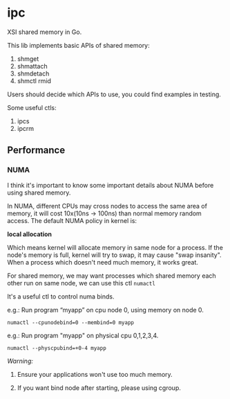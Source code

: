 # ipc
XSI shared memory in Go.

This lib implements basic APIs of shared memory:

1. shmget
2. shmattach
3. shmdetach
4. shmctl rmid

Users should decide which APIs to use, you could find examples in testing.

Some useful ctls:
1. ipcs 
2. ipcrm

## Performance

### NUMA

I think it's important to know some important details about NUMA before using shared memory.

In NUMA, different CPUs may cross nodes to access the same area of memory, it will
cost 10x(10ns -> 100ns) than normal memory random access. The default NUMA policy in kernel is:

**local allocation**

Which means kernel will allocate memory in same node for a process. If the node's memory
is full, kernel will try to swap, it may cause "swap insanity". When a process which doesn't
need much memory, it works great.

For shared memory, we may want processes which shared memory each other run on same node,
we can use this ctl `numactl`

It's a useful ctl to control numa binds.

e.g.: Run program “myapp” on cpu node 0, using memory on node 0.

```
numactl --cpunodebind=0 --membind=0 myapp 
```

e.g.: Run program "myapp" on physical cpu 0,1,2,3,4.

```
numactl --physcpubind=+0-4 myapp
```

**Warning*:*

1. Ensure your applications won't use too much memory.

2. If you want bind node after starting, please using cgroup.